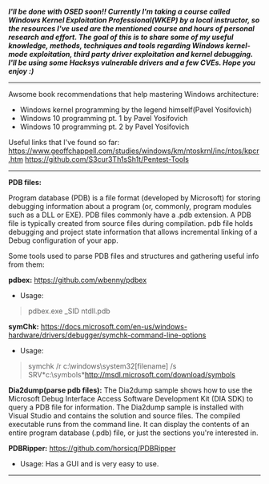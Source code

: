 ***I'll be done with OSED soon!! Currently I'm taking a course called Windows Kernel Exploitation Professional(WKEP) by a local instructor, so the resources I've used are the mentioned course and hours of personal research and effort. The goal of this is to share some of my useful knowledge, methods, techniques and tools regarding Windows kernel-mode exploitation, third party driver exploitation and kernel debugging. I'll be using some Hacksys vulnerable drivers and a few CVEs. Hope you enjoy :)***

_________________________________________________________________________________________________________________________________________________________________________
Awsome book recommendations that help mastering Windows architecture: 
- Windows kernel programming by the legend himself(Pavel Yosifovich)
- Windows 10 programming pt. 1 by Pavel Yosifovich
- Windows 10 programming pt. 2 by Pavel Yosifovich

Useful links that I've found so far:
https://www.geoffchappell.com/studies/windows/km/ntoskrnl/inc/ntos/kpcr.htm
https://github.com/S3cur3Th1sSh1t/Pentest-Tools
_________________________________________________________________________________________________________________________________________________________________________
**PDB files:** 

Program database (PDB) is a file format (developed by Microsoft) for storing debugging information about a program (or, commonly, program modules such as a DLL or EXE). PDB files commonly have a .pdb extension. A PDB file is typically created from source files during compilation. pdb file holds debugging and project state information that allows incremental linking of a Debug configuration of your app. 

Some tools used to parse PDB files and structures and gathering useful info from them: 

**pdbex:** https://github.com/wbenny/pdbex

- Usage: 
>pdbex.exe _SID ntdll.pdb

**symChk:** https://docs.microsoft.com/en-us/windows-hardware/drivers/debugger/symchk-command-line-options
- Usage: 
>symchk /r c:\windows\system32\[filename] /s SRV*c:\symbols\*http://msdl.microsoft.com/download/symbols

**Dia2dump(parse pdb files):** 
The Dia2dump sample shows how to use the Microsoft Debug Interface Access Software Development Kit (DIA SDK) to query a PDB file for information. The Dia2dump sample is installed with Visual Studio and contains the solution and source files. The compiled executable runs from the command line. It can display the contents of an entire program database (.pdb) file, or just the sections you're interested in.

**PDBRipper:** https://github.com/horsicq/PDBRipper

- Usage: Has a GUI and is very easy to use.
_____________________________________


